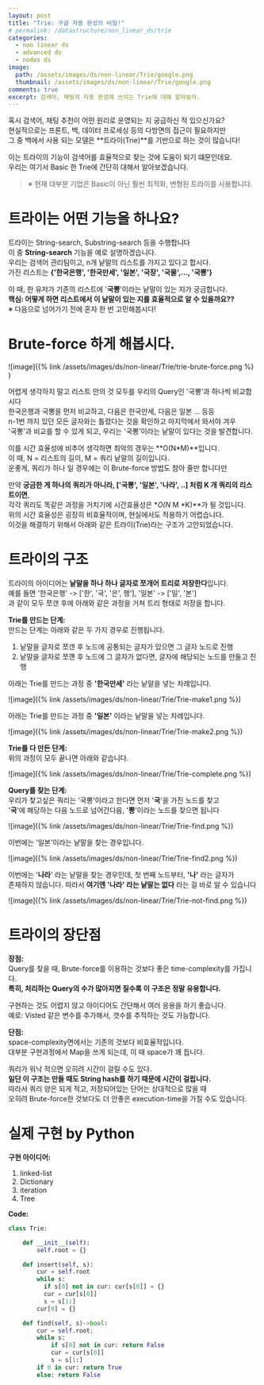 ```yaml
---
layout: post
title: "Trie: 구글 자동 완성의 비밀!"
# permalink: /datastructure/non_linear_ds/trie
categories:
  - non linear ds
  - advanced ds
  - nodes ds
image:
  path: /assets/images/ds/non-linear/Trie/google.png
  thumbnail: /assets/images/ds/non-linear/Trie/google.png
comments: true
excerpt: 검색어, 채팅의 자동 완성에 쓰이는 Trie에 대해 알아보자.
---
```

혹시 검색어, 채팅 추천이 어떤 원리로 운영되는 지 궁금하신 적 있으신가요?<br/>
현실적으로는 프론트, 백, 데이터 프로세싱 등의 다방면의 접근이 필요하지만<br/>
그 중 백에서 사용 되는 모델은 **트라이(Trie)**를 기반으로 하는 것이 많습니다!<br/>

이는 트라이의 기능이 검색어를 효율적으로 찾는 것에 도움이 되기 떄문인데요.<br/>
우리는 여기서 Basic 한 Trie에 간단히 대해서 알아보겠습니다.<br/>
> ※ 현재 대부분 기업은 Basic이 아닌 훨씬 최적화, 변형된 트라이를 사용합니다.

# 트라이는 어떤 기능을 하나요?
트라이는 String-search, Substring-search 등을 수행합니다<br/>
이 중 **String-search** 기능을 예로 설명하겠습니다.<br/>
우리는 검색어 관리팀이고, n개 낱말의 리스트를 가지고 있다고 합시다.<br/>
가진 리스트는 **{'한국은행', '한국만세', '일본', '국장', '국물',..., '국뽕'}**<br/>

이 때, 한 유저가 기존의 리스트에 '**국뽕**'이라는 낱말이 있는 지가 궁금합니다.<br/>
**핵심: 어떻게 하면 리스트에서 이 낱말이 있는 지를 효율적으로 알 수 있을까요??**<br/>
※ 다음으로 넘어가기 전에 혼자 한 번 고민해봅시다!

# Brute-force 하게 해봅시다.
![image]({% link /assets/images/ds/non-linear/Trie/trie-brute-force.png %} )

어렵게 생각하지 말고 리스트 안의 것 모두를 우리의 Query인 '국뽕'과 하나씩 비교합시다<br/>
한국은행과 국뽕을 먼저 비교하고, 다음은 한국만세, 다음은 일본 ... 등등 <br/>
n-1번 까지 있던 모든 글자와는 틀렸다는 것을 확인하고 마지막에서 와서야 겨우<br/>
'국뽕'과 비교를 할 수 있게 되고, 우리는 '국뽕'이라는 낱말이 있다는 것을 발견합니다.<br/>

이를 시간 효율성에 비추어 생각하면 최악의 경우는 **O(N*M)**입니다.<br/>
이 때, N = 리스트의 길이, M = 쿼리 낱말의 길이입니다.<br/>
운좋게, 쿼리가 하나 일 경우에는 이 Brute-force 방법도 참아 줄만 합니다만<br/>

만약 **궁금한 게 하나의 쿼리가 아니라, ['국뽕', '일본', '나라', ..] 처럼 K 개 쿼리의 리스트이면**,<br/>
각각 쿼리도 똑같은 과정을 거치기에 시간효율성은 **O(N* M *K)**가 될 것입니다.<br/>
위의 시간 효율성은 굉장히 비효율적이며, 현실에서도 적용하기 어렵습니다.<br/>
이것을 해결하기 위해서 아래와 같은 트라이(Trie)라는 구조가 고안되었습니다.<br/>

# 트라이의 구조
트라이의 아이디어는  **낱말을 하나 하나 글자로 쪼개어 트리로 저장한다**입니다.<br/>
예를 들면 '한국은행' -> ['한', '국', '은', 행'], '일본' -> ['일', '본']<br/>
과 같이 모두 쪼갠 후에 아래와 같은 과정을 거쳐 트리 형태로 저장을 합니다.<br/>

**Trie를 만드는 단계:**<br/>
만드는 단계는 아래와 같은 두 가지 경우로 진행됩니다.
1. 낱말을 글자로 쪼갠 후 노드에 공통되는 글자가 있으면 그 글자 노드로 진행<br/>
2. 낱말을 글자로 쪼꺤 후 노드에 그 글자가 없다면, 글자에 해당되는 노드를 만들고 진행<br/>

아래는 Trie를 만드는 과정 중 **'한국만세'** 라는 낱말을 넣는 차례입니다.<br/>

![image]({% link /assets/images/ds/non-linear/Trie/Trie-make1.png %})

아래는 Trie를 만드는 과정 중 **'일본'** 이라는 낱말을 넣는 차례입니다.<br/>

![image]({% link /assets/images/ds/non-linear/Trie/Trie-make2.png %})

**Trie를 다 만든 단계:**<br/>
위의 과정이 모두 끝나면 아래와 같습니다.

![image]({% link /assets/images/ds/non-linear/Trie/Trie-complete.png %})

**Query를 찾는 단계:**<br/>
우리가 찾고싶은 쿼리는 '국뽕'이라고 한다면 먼저 '**국**'을 가진 노드를 찾고<br/>
'**국**'에 해당하는 다음 노드로 넘어간다음, '**뽕**'이라는 노드를 찾으면 됩니다<br/>

![image]({% link /assets/images/ds/non-linear/Trie/Trie-find.png %})

이번에는 '일본'이라는 낱말을 찾는 경우입니다.

![image]({% link /assets/images/ds/non-linear/Trie/Trie-find2.png %})

이번에는 '**나라**' 라는 낱말을 찾는 경우인데, 첫 번째 노드부터, **'나'** 라는 글자가<br/>
존재하지 않습니다. 따라서 **여기엔 '나라' 라는 낱말는 없다** 라는 걸 바로 알 수 있습니다<br/>

![image]({% link /assets/images/ds/non-linear/Trie/Trie-not-find.png %})

# 트라이의 장단점
**장점:**<br/>
Query를 찾을 때, Brute-force를 이용하는 것보다 좋은 time-complexity를 가집니다.<br/>
**특히, 처리하는 Query의 수가 많아지면 질수록 이 구조은 정말 유용합니다.**<br/>

구현하는 것도 어렵지 않고 아이디어도 간단해서 여러 응용을 하기 좋습니다.<br/>
예로: Visted 같은 변수를 추가해서, 갯수를 추적하는 것도 가능합니다.<br/>

**단점:**<br/>
space-complexity면에서는 기존의 것보다 비효율적입니다.<br/>
대부분 구현과정에서 Map을 쓰게 되는데, 이 때 space가 꽤 듭니다.<br/>

쿼리가 워낙 적으면 오히려 시간이 걸릴 수도 있다.<br/>
**일단 이 구조는 만들 때도 String hash를 하기 때문에 시간이 걸립니다.**<br/>
따라서 쿼리 양은 되게 적고, 저장되어있는 단어는 상대적으로 많을 때<br/>
오히려 Brute-force한 것보다도 더 안좋은 execution-time을 가질 수도 있습니다.<br/>

# 실제 구현 by Python

**구현 아이디어:**<br/>
1. linked-list
2. Dictionary
3. iteration
4. Tree

**Code:**<br/>
```python
class Trie:

    def __init__(self):
        self.root = {}

    def insert(self, s):
        cur = self.root
        while s:
          if s[0] not in cur: cur[s[0]] = {}
          cur = cur[s[0]]
          s = s[1:]
        cur[0] = {}

    def find(self, s)->bool:
        cur = self.root;
        while s:
            if s[0] not in cur: return False
            cur = cur[s[0]]
            s = s[1:]
        if 0 in cur: return True
        else: return False
```
